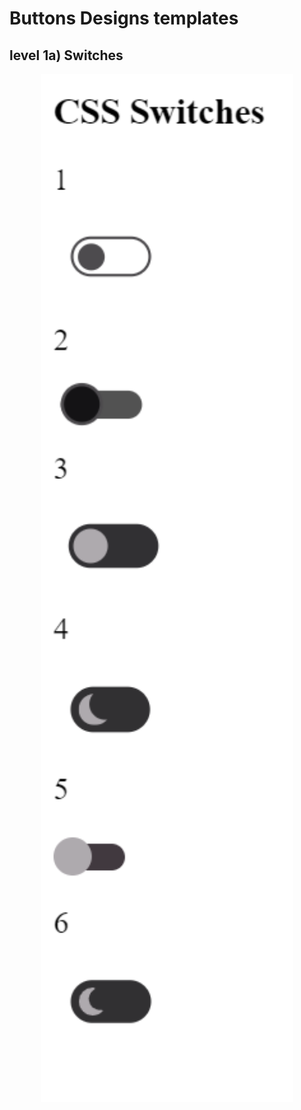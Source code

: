 # Buttons Designs templates

## level 1a) Switches

<p align="center">
    <img src="/img/level1a.png" alt="Level 1a design" style="width:80%; height:80%;">
</p>
